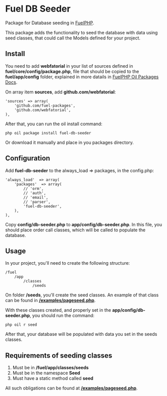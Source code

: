 Fuel DB Seeder
===

Package for Database seeding in [FuelPHP](http://fuelphp.com/).

This package adds the functionality to seed the database with data using seed classes, that could call the Models defined for your project.


Install
---

You need to add **webfatorial** in your list of sources defined in **fuel/core/config/package.php**, file that should be copied to the **fuel/app/config** folder, explained in more datails in [FuelPHP Oil Packages  Docs](http://fuelphp.com/docs/packages/oil/package.html).

On array item **sources**, add **github.com/webfatorial**:

```
'sources' => array(
    'github.com/fuel-packages',
    'github.com/webfatorial',
),
```
After that, you can run the oil install command:

```
php oil package install fuel-db-seeder
```

Or download it manually and place in you packages directory.


Configuration
---

Add **fuel-db-seeder** to the always_load => packages, in the config.php:

```
'always_load'  => array(
    'packages'  => array(
        // 'orm',
        // 'auth',
        // 'email',
        // 'parser',
        'fuel-db-seeder',
    ),
),
```

Copy **config/db-seeder.php** to **app/config/db-seeder.php**. In this file, you should place order call classes, which will be called to populate the database.

Usage
---

In your project, you'll need to create the following structure:

```
/fuel
    /app
        /classes
            /seeds
```

On folder **/seeds**, you'll create the seed classes. An example of that class can be found in [**/examples/pageseed.php**](https://github.com/webfatorial/fuel-db-seeder/tree/develop/examples/pageseed.php).

With these classes created, and properly set in the **app/config/db-seeder.php**, you should run the command:

```
php oil r seed
```

After that, your database will be populated with data you set in the seeds classes.

Requirements of seeding classes
---

1. Must be in **/fuel/app/classes/seeds**
2. Must be in the namespace **Seed**
3. Must have a static method called **seed**

All such obligations can be found at [**/examples/pageseed.php**](https://github.com/webfatorial/fuel-db-seeder/tree/develop/examples/pageseed.php).

